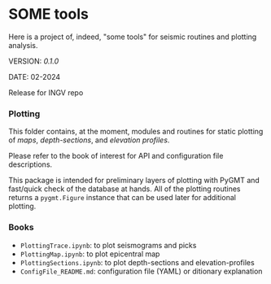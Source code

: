# SOME tools

Here is a project of, indeed, "some tools" for seismic routines and plotting analysis.

VERSION: _0.1.0_

DATE: 02-2024

Release for INGV repo

### Plotting
This folder contains, at the moment, modules and routines for static plotting
of _maps_, _depth-sections_, and _elevation profiles_.

Please refer to the book of interest for API and configuration file
descriptions.

This package is intended for preliminary layers of plotting with PyGMT
and fast/quick check of the database at hands. All of the plotting
routines returns a `pygmt.Figure` instance that can be used later for
additional plotting.

### Books

- `PlottingTrace.ipynb`: to plot seismograms and picks
- `PlottingMap.ipynb`: to plot epicentral map
- `PlottingSections.ipynb`: to plot depth-sections and elevation-profiles
- `ConfigFile_README.md`: configuration file (YAML) or ditionary explanation

